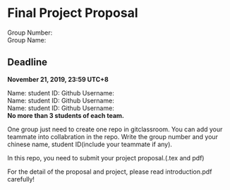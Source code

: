# Final Project Proposal
Group Number:  
Group Name:

## Deadline
**November 21, 2019, 23:59 UTC+8**

Name:   student ID:  Github Username:  
Name:   student ID:  Github Username:  
Name:   student ID:  Github Username:  
**No more than 3 students of each team.**

One group just need to create one repo in gitclassroom. You can add your teammate into collabration in the repo.
Write the group number and your chinese name, student ID(include your teammate if any).

In this repo, you need to submit your project proposal.(.tex and pdf)

For the detail of the proposal and project, please read introduction.pdf carefully!

